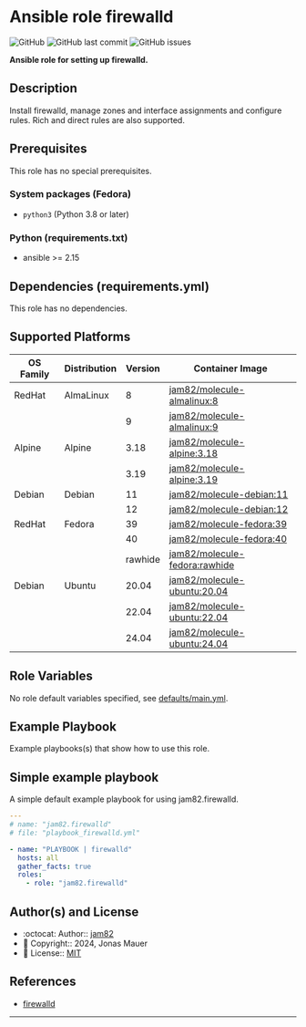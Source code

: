 # Ansible role firewalld

![GitHub](https://img.shields.io/github/license/jam82/ansible-role-firewalld) ![GitHub last commit](https://img.shields.io/github/last-commit/jam82/ansible-role-firewalld) ![GitHub issues](https://img.shields.io/github/issues-raw/jam82/ansible-role-firewalld)

**Ansible role for setting up firewalld.**

## Description

Install firewalld, manage zones and interface assignments and configure rules.
Rich and direct rules are also supported.

## Prerequisites

This role has no special prerequisites.

### System packages (Fedora)

- `python3` (Python 3.8 or later)

### Python (requirements.txt)

- ansible >= 2.15

## Dependencies (requirements.yml)

This role has no dependencies.

## Supported Platforms

| OS Family | Distribution | Version | Container Image |
|-----------|--------------|---------|-----------------|
| RedHat | AlmaLinux | 8 | [jam82/molecule-almalinux:8]( https://hub.docker.com/r/jam82/molecule-almalinux ) |
| | | 9 | [jam82/molecule-almalinux:9]( https://hub.docker.com/r/jam82/molecule-almalinux ) |
| Alpine | Alpine | 3.18 | [jam82/molecule-alpine:3.18]( https://hub.docker.com/r/jam82/molecule-alpine ) |
| | | 3.19 | [jam82/molecule-alpine:3.19]( https://hub.docker.com/r/jam82/molecule-alpine ) |
| Debian | Debian | 11 | [jam82/molecule-debian:11]( https://hub.docker.com/r/jam82/molecule-debian ) |
| | | 12 | [jam82/molecule-debian:12]( https://hub.docker.com/r/jam82/molecule-debian ) |
| RedHat | Fedora | 39 | [jam82/molecule-fedora:39]( https://hub.docker.com/r/jam82/molecule-fedora ) |
| | | 40 | [jam82/molecule-fedora:40]( https://hub.docker.com/r/jam82/molecule-fedora ) |
| | | rawhide | [jam82/molecule-fedora:rawhide]( https://hub.docker.com/r/jam82/molecule-fedora ) |
| Debian | Ubuntu | 20.04 | [jam82/molecule-ubuntu:20.04]( https://hub.docker.com/r/jam82/molecule-ubuntu ) |
| | | 22.04 | [jam82/molecule-ubuntu:22.04]( https://hub.docker.com/r/jam82/molecule-ubuntu ) |
| | | 24.04 | [jam82/molecule-ubuntu:24.04]( https://hub.docker.com/r/jam82/molecule-ubuntu ) |

## Role Variables

No role default variables specified, see [defaults/main.yml](defaults/main.yml).

## Example Playbook

Example playbooks(s) that show how to use this role.

## Simple example playbook

A simple default example playbook for using jam82.firewalld.
```yaml
---
# name: "jam82.firewalld"
# file: "playbook_firewalld.yml"

- name: "PLAYBOOK | firewalld"
  hosts: all
  gather_facts: true
  roles:
    - role: "jam82.firewalld"
```

## Author(s) and License

- :octocat:                 Author::    [jam82](https://github.com/jam82)
- :triangular_flag_on_post: Copyright:: 2024, Jonas Mauer
- :page_with_curl:          License::   [MIT](LICENSE)

## References

- [firewalld](https://firewalld.org/)

---
